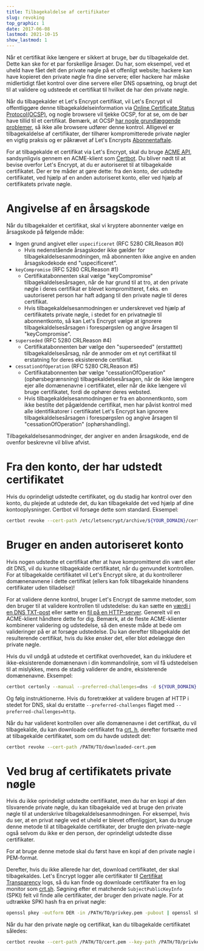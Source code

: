 ```yaml
---
title: Tilbagekaldelse af certifikater
slug: revoking
top_graphic: 1
date: 2017-06-08
lastmod: 2021-10-15
show_lastmod: 1
---
```



Når et certifikat ikke længere er sikkert at bruge, bør du tilbagekalde det. Dette kan ske for et par forskellige årsager. Du har, som eksempel, ved et uheld have fået delt den private nøgle på et offenligt website; hackere kan have kopieret den private nøgle fra dine servere; eller hackere har måske midlertidigt fået kontrol over dine servere eller DNS opsætning, og brugt det til at validere og udsteede et certifikat til hvilket de har den private nøgle.

Når du tilbagekalder et Let's Encrypt certifikat, vil Let's Encrypt vil offentliggøre denne tilbagekaldelseinformation via [Online Certificate Status Protocol(OCSP)](https://en.wikipedia.org/wiki/Online_Certificate_Status_Protocol), og nogle browsere vil tjekke OCSP, for at se, om de bør have tillid til et certifikat. Bemærk, at OCSP [har nogle grundlæggende problemer](https://www.imperialviolet.org/2011/03/18/revocation.html), så ikke alle browsere udfører denne kontrol. Alligevel er tilbagekaldelse af certifikater, der tilhører kompromitterede private nøgler en vigtig praksis og er påkrævet af Let's Encrypts [Abonnentaftale](/repository).

For at tilbagekalde et certifikat via Let's Encrypt, skal du bruge [ACME API](https://github.com/letsencrypt/boulder/blob/master/docs/acme-divergences.md), sandsynligvis gennem en ACME-klient som [Certbot](https://certbot.eff.org/). Du bliver nødt til at bevise overfor Let's Encrypt, at du er autoriseret til at tilbagekalde certifikatet. Der er tre måder at gøre dette: fra den konto, der udstedte certifikatet, ved hjælp af en anden autoriseret konto, eller ved hjælp af certifikatets private nøgle.

# Angivelse af en årsagskode

Når du tilbagekalder et certifikat, skal vi kryptere abonnenter vælge en årsagskode på følgende måde:

* Ingen grund angivet eller `uspecificeret` (RFC 5280 CRLReason #0)
  - Hvis nedenstående årsagskoder ikke gælder for tilbagekaldelsesanmodningen, må abonnenten ikke angive en anden årsagskodekode end "uspecificeret".
* `keyCompromise` (RFC 5280 CRLReason #1)
  - Certifikatabonnenten skal vælge "keyCompromise" tilbagekaldelsesårsagen, når de har grund til at tro, at den private nøgle i deres certifikat er blevet kompromitteret, f.eks. en uautoriseret person har haft adgang til den private nøgle til deres certifikat.
  - Hvis tilbagekaldelsesanmodningen er underskrevet ved hjælp af certifikatets private nøgle, i stedet for en privatnøgle til abonnentkonto, så kan Let's Encrypt vælge at ignorere tilbagekaldelsesårsagen i forespørgslen og angive årsagen til "keyCompromise".
* `superseded` (RFC 5280 CRLReason #4)
  - Certifikatabonnenten bør vælge den "superseeded" (erstatttet) tilbagekaldelsesårsag, når de anmoder om et nyt certifikat til erstatning for deres eksisterende certifikat.
* `cessationOfOperation` (RFC 5280 CRLReason #5)
  - Certifikatabonnenten bør vælge "cessationOfOperation" (ophørsbegrænsning) tilbagekaldelsesårsagen, når de ikke længere ejer alle domænenavne i certifikatet, eller når de ikke længere vil bruge certifikatet, fordi de ophører deres websted.
  - Hvis tilbagekaldelsesanmodningen er fra en abonnentkonto, som ikke bestilte det pågældende certifikat, men har påvist kontrol med alle identifikatorer i certifikatet Let's Encrypt kan ignorere tilbagekaldelsesårsagen i forespørgslen og angive årsagen til "cessationOfOperation" (ophørshandling).

Tilbagekaldelsesanmodninger, der angiver en anden årsagskode, end de ovenfor beskrevne vil blive afvist.

# Fra den konto, der har udstedt certifikatet

Hvis du oprindeligt udstedte certifikatet, og du stadig har kontrol over den konto, du plejede at udstede det, du kan tilbagekalde det ved hjælp af dine kontooplysninger. Certbot vil forsøge dette som standard. Eksempel:

```bash
certbot revoke --cert-path /etc/letsencrypt/archive/${YOUR_DOMAIN}/cert1.pem
```

# Bruger en anden autoriseret konto

Hvis nogen udstedte et certifikat efter at have kompromitteret din vært eller dit DNS, vil du kunne tilbagekalde certifikatet, når du genvundet kontrollen. For at tilbagekalde certifikatet vil Let's Encrypt sikre, at du kontrollerer domænenavnene i dette certifikat (ellers kan folk tilbagekalde hinandens certifikater uden tilladelse)!

For at validere denne kontrol, bruger Let's Encrypt de samme metoder, som den bruger til at validere kontrollen til udstedelse: du kan sætte en [værdi i en DNS TXT-post](https://tools.ietf.org/html/rfc8555#section-8.4) eller sætte en [fil på en HTTP-server](https://tools.ietf.org/html/rfc8555#section-8.3). Generelt vil en ACME-klient håndtere dette for dig. Bemærk, at de fleste ACME-klienter kombinerer validering og udstedelse, så den eneste måde at bede om valideringer på er at forsøge udstedelse. Du kan derefter tilbagekalde det resulterende certifikat, hvis du ikke ønsker det, eller blot ødelægge den private nøgle.

Hvis du vil undgå at udstede et certifikat overhovedet, kan du inkludere et ikke-eksisterende domænenavn i din kommandolinje, som vil få udstedelsen til at mislykkes, mens de stadig validerer de andre, eksisterende domænenavne. Eksempel:

```bash
certbot certonly --manual --preferred-challenges=dns -d ${YOUR_DOMAIN} -d nonexistent.${YOUR_DOMAIN}
```

Og følg instruktionerne. Hvis du foretrækker at validere brugen af HTTP i stedet for DNS, skal du erstatte `--preferred-challenges` flaget med `--preferred-challenges=http`.

Når du har valideret kontrollen over alle domænenavne i det certifikat, du vil tilbagekalde, du kan downloade certifikatet fra [crt. h](https://crt.sh/), derefter fortsætte med at tilbagekalde certifikatet, som om du havde udstedt det:

```bash
certbot revoke --cert-path /PATH/TO/downloaded-cert.pem
```

# Ved brug af certifikatets private nøgle

Hvis du ikke oprindeligt udstedte certifikatet, men du har en kopi af den tilsvarende private nøgle, du kan tilbagekalde ved at bruge den private nøgle til at underskrive tilbagekaldelsesanmodningen. For eksempel, hvis du ser, at en privat nøgle ved et uheld er blevet offenliggjort, kan du bruge denne metode til at tilbagekalde certifikater, der brugte den private-nøgle også selvom du ikke er den person, der oprindeligt udstedte disse certifikater.

For at bruge denne metode skal du først have en kopi af den private nøgle i PEM-format.

Derefter, hvis du ikke allerede har det, download certifikatet, der skal tilbagekaldes. Let's Encrypt logger alle certifikater til [Certifikat Transparency](https://www.certificate-transparency.org/) logs, så du kan finde og downloade certifikater fra en log monitor som [crt.sh](https://crt.sh/). Søgning efter et matchende `SubjectPublicKeyInfo` (SPKI) felt vil finde alle certifikater, der bruger den private nøgle. For at udtrække SPKI hash fra en privat nøgle:
```bash
openssl pkey -outform DER -in /PATH/TO/privkey.pem -pubout | openssl sha256
```

Når du har den private nøgle og certifikat, kan du tilbagekalde certifikatet således:

```bash
certbot revoke --cert-path /PATH/TO/cert.pem --key-path /PATH/TO/privkey.pem --reason keyCompromise
```
